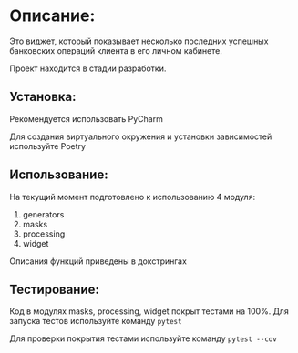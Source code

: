 # Описание:

Это виджет, который показывает несколько последних успешных банковских операций клиента в его личном кабинете.

Проект находится в стадии разработки.

## Установка:

Рекомендуется использовать PyCharm

Для создания виртуального окружения и установки зависимостей используйте Poetry

## Использование:

На текущий момент подготовлено к использованию 4 модуля:
1. generators
2. masks
3. processing
4. widget


Описания функций приведены в докстрингах


## Тестирование:

Код в модулях masks, processing, widget покрыт тестами на 100%.
Для запуска тестов используйте команду `pytest`

Для проверки покрытия тестами используйте команду `pytest --cov` 